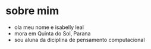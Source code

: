 # sobre mim
- ola meu nome e isabelly leal
- mora em Quinta do Sol, Parana
- sou aluna da diciplina de pensamento computacional

